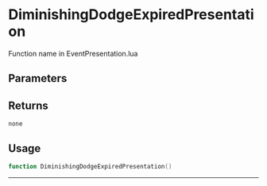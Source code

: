 # DiminishingDodgeExpiredPresentation
Function name in EventPresentation.lua
## Parameters

## Returns
`none`
## Usage
```lua
function DiminishingDodgeExpiredPresentation()
```
---
